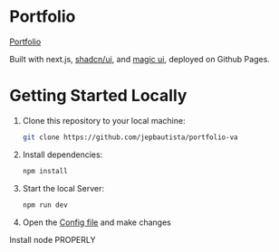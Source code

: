 # Portfolio

[Portfolio](https://jepbautista.github.io/portfolio-va/)

Built with next.js, [shadcn/ui](https://ui.shadcn.com/), and [magic ui](https://magicui.design/), deployed on Github Pages.

# Getting Started Locally

1. Clone this repository to your local machine:

   ```bash
   git clone https://github.com/jepbautista/portfolio-va
   ```

2. Install dependencies:

   ```bash
   npm install
   ```

3. Start the local Server:

   ```bash
   npm run dev
   ```

4. Open the [Config file](./src/data/resume.tsx) and make changes

Install node PROPERLY
